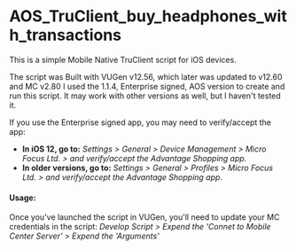 # AOS_TruClient_buy_headphones_with_transactions

This is a simple Mobile Native TruClient script for iOS devices.

The script was Built with VUGen v12.56, which later was updated to v12.60 and MC v2.80
I used the 1.1.4, Enterprise signed, AOS version to create and run this script. It may work with other versions as well, but I haven't tested it.

If you use the Enterprise signed app, you may need to verify/accept the app:
* __In iOS 12, go to:__ _Settings > General > Device Management > Micro Focus Ltd. > and verify/accept the Advantage Shopping app._
* __In older versions, go to:__ _Settings > General > Profiles > Micro Focus Ltd. > and verify/accept the Advantage Shopping app_.

#### Usage:
Once you've launched the script in VUGen, you'll need to update your MC credentials in the script:
_Develop Script > Expend the 'Connet to Mobile Center Server' > Expend the 'Arguments'_
